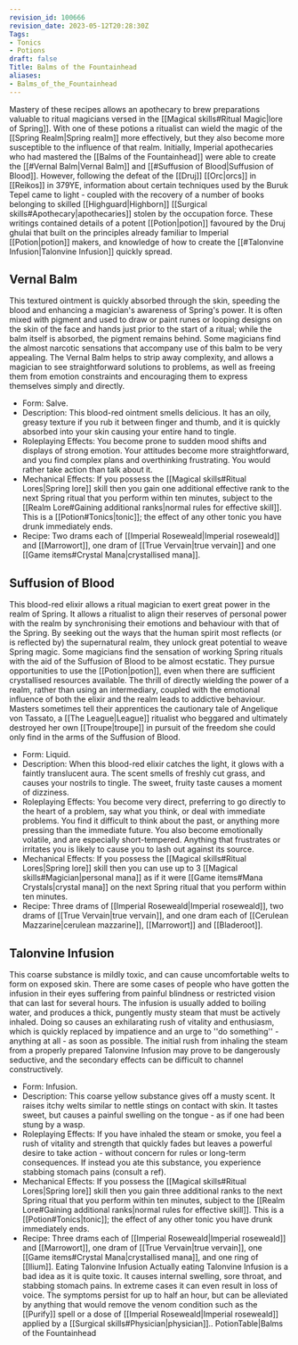 ```yaml
---
revision_id: 100666
revision_date: 2023-05-12T20:28:30Z
Tags:
- Tonics
- Potions
draft: false
Title: Balms of the Fountainhead
aliases:
- Balms_of_the_Fountainhead
---
```

Mastery of these recipes allows an apothecary to brew preparations valuable to ritual magicians versed in the [[Magical skills#Ritual Magic|lore of Spring]]. With one of these potions a ritualist can wield the magic of the [[Spring Realm|Spring realm]] more effectively, but they also become more susceptible to the influence of that realm. 
Initially, Imperial apothecaries who had mastered the [[Balms of the Fountainhead]] were able to create the [[#Vernal Balm|Vernal Balm]] and [[#Suffusion of Blood|Suffusion of Blood]]. However, following the defeat of the [[Druj]] [[Orc|orcs]] in [[Reikos]] in 379YE, information about certain techniques used by the Buruk Tepel came to light - coupled with the recovery of a number of books belonging to skilled [[Highguard|Highborn]] [[Surgical skills#Apothecary|apothecaries]] stolen by the occupation force. These writings contained details of a potent [[Potion|potion]] favoured by the Druj ghulai that built on the principles already familiar to Imperial [[Potion|potion]] makers, and knowledge of how to create the [[#Talonvine Infusion|Talonvine Infusion]] quickly spread.
## Vernal Balm
This textured ointment is quickly absorbed through the skin, speeding the blood and enhancing a magician's awareness of Spring's power. It is often mixed with pigment and used to draw or paint runes or looping designs on the skin of the face and hands just prior to the start of a ritual; while the balm itself is absorbed, the pigment remains behind.
Some magicians find the almost narcotic sensations that accompany use of this balm to be very appealing. The Vernal Balm helps to strip away complexity, and allows a magician to see straightforward solutions to problems, as well as freeing them from emotion constraints and encouraging them to express themselves simply and directly. 
* Form: Salve.
* Description: This blood-red ointment smells delicious. It has an oily, greasy texture if you rub it between finger and thumb, and it is quickly absorbed into your skin causing your entire hand to tingle.
* Roleplaying Effects: You become prone to sudden mood shifts and displays of strong emotion. Your attitudes become more straightforward, and you find complex plans and overthinking frustrating. You would rather take action than talk about it.
* Mechanical Effects: If you possess the [[Magical skills#Ritual Lores|Spring lore]] skill then you gain one additional effective rank to the next Spring ritual that you perform within ten minutes, subject to the [[Realm Lore#Gaining additional ranks|normal rules for effective skill]]. This is a [[Potion#Tonics|tonic]]; the effect of any other tonic you have drunk immediately ends.
* Recipe: Two drams each of [[Imperial Roseweald|Imperial roseweald]] and [[Marrowort]], one dram of [[True Vervain|true vervain]] and one [[Game items#Crystal Mana|crystallised mana]].
## Suffusion of Blood
This blood-red elixir allows a ritual magician to exert great power in the realm of Spring. It allows a ritualist to align their reserves of personal power with the realm by synchronising their emotions and behaviour with that of the Spring. By seeking out the ways that the human spirit most reflects (or is reflected by) the supernatural realm, they unlock great potential to weave Spring magic.
Some magicians find the sensation of working Spring rituals with the aid of the Suffusion of Blood to be almost ecstatic. They pursue opportunities to use the [[Potion|potion]], even when there are sufficient crystallised resources available. The thrill of directly wielding the power of a realm, rather than using an intermediary, coupled with the emotional influence of both the elixir and the realm leads to addictive behaviour. Masters sometimes tell their apprentices the cautionary tale of Angelique von Tassato, a [[The League|League]] ritualist who beggared and ultimately destroyed her own [[Troupe|troupe]] in pursuit of the freedom she could only find in the arms of the Suffusion of Blood.
* Form: Liquid.
* Description: When this blood-red elixir catches the light, it glows with a faintly translucent aura. The scent smells of freshly cut grass, and causes your nostrils to tingle. The sweet, fruity taste causes a moment of dizziness.
* Roleplaying Effects: You become very direct, preferring to go directly to the heart of a problem, say what you think, or deal with immediate problems. You find it difficult to think about the past, or anything more pressing than the immediate future. You also become emotionally volatile, and are especially short-tempered. Anything that frustrates or irritates you is likely to cause you to lash out against its source.
* Mechanical Effects: If you possess the [[Magical skills#Ritual Lores|Spring lore]] skill then you can use up to 3 [[Magical skills#Magician|personal mana]] as if it were [[Game items#Mana Crystals|crystal mana]] on the next Spring ritual that you perform within ten minutes.
* Recipe: Three drams of [[Imperial Roseweald|Imperial roseweald]], two drams of [[True Vervain|true vervain]], and one dram each of [[Cerulean Mazzarine|cerulean mazzarine]], [[Marrowort]] and [[Bladeroot]].
## Talonvine Infusion
This coarse substance is mildly toxic, and can cause uncomfortable welts to form on exposed skin. There are some cases of people who have gotten the infusion in their eyes suffering from painful blindness or restricted vision that can last for several hours. The infusion is usually added to boiling water, and produces a thick, pungently musty steam that must be actively inhaled. Doing so causes an exhilarating rush of vitality and enthusiasm, which is quickly replaced by impatience and an urge to ''do something'' - anything at all - as soon as possible. The initial rush from inhaling the steam from a properly prepared Talonvine Infusion may prove to be dangerously seductive, and the secondary effects can be difficult to channel constructively.
* Form: Infusion.
* Description: This coarse yellow substance gives off a musty scent. It raises itchy welts similar to nettle stings on contact with skin. It tastes sweet, but causes a painful swelling on the tongue - as if one had been stung by a wasp.
* Roleplaying Effects: If you have inhaled the steam or smoke, you feel a rush of vitality and strength that quickly fades but leaves a powerful desire to take action - without concern for rules or long-term consequences. If instead you ate this substance, you experience stabbing stomach pains (consult a ref).
* Mechanical Effects: If you possess the [[Magical skills#Ritual Lores|Spring lore]] skill then you gain three additional ranks to the next Spring ritual that you perform within ten minutes, subject to the [[Realm Lore#Gaining additional ranks|normal rules for effective skill]]. This is a [[Potion#Tonics|tonic]]; the effect of any other tonic you have drunk immediately ends.
* Recipe: Three drams each of [[Imperial Roseweald|Imperial roseweald]] and [[Marrowort]], one dram of [[True Vervain|true vervain]], one [[Game items#Crystal Mana|crystallised mana]], and one ring of [[Ilium]].
Eating Talonvine Infusion
Actually eating Talonvine Infusion is a bad idea as it is quite toxic. It causes internal swelling, sore throat, and stabbing stomach pains. In extreme cases it can even result in loss of voice. The symptoms persist for up to half an hour, but can be alleviated by anything that would remove the venom condition such as the [[Purify]] spell or a dose of [[Imperial Roseweald|Imperial roseweald]] applied by a [[Surgical skills#Physician|physician]]..
PotionTable|Balms of the Fountainhead